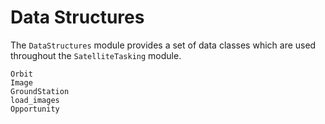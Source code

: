 # Data Structures

The `DataStructures` module provides a set of data classes which are used 
throughout the `SatelliteTasking` module.

```@docs
Orbit
Image
GroundStation
load_images
Opportunity
```